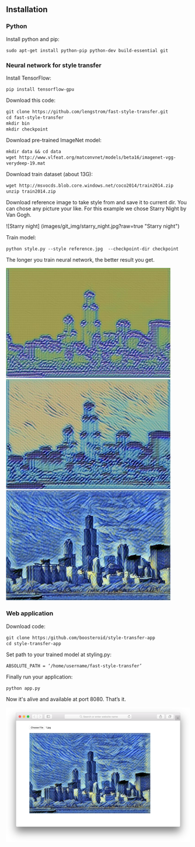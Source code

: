 ## Installation
### Python
Install python and pip: 
```
sudo apt-get install python-pip python-dev build-essential git
```
### Neural network for style transfer

Install TensorFlow:
```
pip install tensorflow-gpu
```
Download this code:
```
git clone https://github.com/lengstrom/fast-style-transfer.git
cd fast-style-transfer
mkdir bin
mkdir checkpoint
```
Download pre-trained ImageNet model:
```
mkdir data && cd data
wget http://www.vlfeat.org/matconvnet/models/beta16/imagenet-vgg-verydeep-19.mat
```
Download train dataset (about 13G):
```
wget http://msvocds.blob.core.windows.net/coco2014/train2014.zip
unzip train2014.zip
```
Download reference image to take style from and save it to current dir. You can chose any picture your like. For this example we chose Starry Night by Van Gogh.

![Starry night]
(images/git_img/starry_night.jpg?raw=true "Starry night")

Train model: 
```
python style.py --style reference.jpg  --checkpoint-dir checkpoint
```
The longer you train neural network, the better result you get.

<img src="images/git_img/train_1.png" alt="Training" width=450/>
<img src="images/git_img/train_2.png" alt="Training" width=450/>
<img src="images/git_img/train_3.png" alt="Training" width=450/>


### Web application

Download code:
```
git clone https:/github.com/boosteroid/style-transfer-app
cd style-transfer-app
```
Set path to your trained model at styling.py:
```
ABSOLUTE_PATH = ‘/home/username/fast-style-transfer’
```
Finally run your application:
```
python app.py
```
Now it's alive and available at port 8080. That’s it.

<img src="images/git_img/example.png" alt="Example"/>
